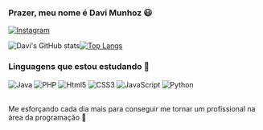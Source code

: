 ###  Prazer, meu nome é Davi Munhoz 😃

[![Instagram](https://img.shields.io/badge/Instagram-%23E4405F.svg?style=for-the-badge&logo=Instagram&logoColor=white)](https://www.instagram.com/zixx.zl/)

![Davi's GitHub stats](https://github-readme-stats.vercel.app/api?username=DaviMunhoz1005&show_icons=true&theme=synthwave)[![Top Langs](https://github-readme-stats.vercel.app/api/top-langs/?username=DaviMunhoz1005&layout=compact)](https://github.com/anuraghazra/github-readme-stats)

### Linguagens que estou estudando 💼

<div style="display: inline_block">
  <img align = "center" alt = "Java" src = "https://img.shields.io/badge/java-%23ED8B00.svg?style=for-the-badge&logo=openjdk&logoColor=white" />
  <img align = "center" alt = "PHP" src = "https://img.shields.io/badge/php-%23777BB4.svg?style=for-the-badge&logo=php&logoColor=white" />
  <img align = "center" alt = "Html5" src = "https://img.shields.io/badge/html5-%23E34F26.svg?style=for-the-badge&logo=html5&logoColor=white" />
  <img align = "center" alt = "CSS3" src = "https://img.shields.io/badge/css3-%231572B6.svg?style=for-the-badge&logo=css3&logoColor=white" />
  <img align = "center" alt = "JavaScript" src = "https://img.shields.io/badge/javascript-%23323330.svg?style=for-the-badge&logo=javascript&logoColor=%23F7DF1E" />
  <img align = "center" alt = "Python" src = "https://img.shields.io/badge/python-3670A0?style=for-the-badge&logo=python&logoColor=ffdd54" />
</div><br/>

Me esforçando cada dia mais para conseguir me tornar um profissional na área da programação 🤩
